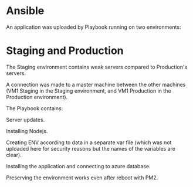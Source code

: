 # Ansible

An application was uploaded by Playbook running on two environments:
# Staging and Production

The Staging environment contains weak servers compared to Production's servers.

A connection was made to a master machine between the other machines (VM1 Staging in the Staging environment, and VM1 Production in the Production environment).

The Playbook contains:

Server updates.

Installing Nodejs.

Creating ENV according to data in a separate var file (which was not uploaded here for security reasons but the names of the variables are clear).

Installing the application and connecting to azure database.

Preserving the environment works even after reboot with PM2.
